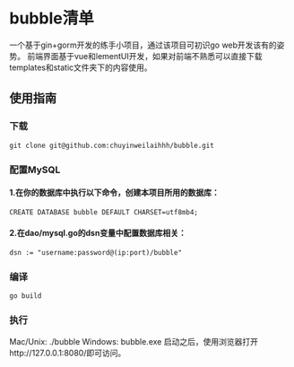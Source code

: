 # bubble清单
一个基于gin+gorm开发的练手小项目，通过该项目可初识go web开发该有的姿势。
前端界面基于vue和lementUI开发，如果对前端不熟悉可以直接下载templates和static文件夹下的内容使用。
## 使用指南
### 下载
    git clone git@github.com:chuyinweilaihhh/bubble.git
### 配置MySQL
#### 1.在你的数据库中执行以下命令，创建本项目所用的数据库：
    CREATE DATABASE bubble DEFAULT CHARSET=utf8mb4;
#### 2.在dao/mysql.go的dsn变量中配置数据库相关：
    dsn := "username:password@(ip:port)/bubble"
### 编译
    go build
### 执行
Mac/Unix:
    ./bubble
Windows:
    bubble.exe
启动之后，使用浏览器打开http://127.0.0.1:8080/即可访问。
